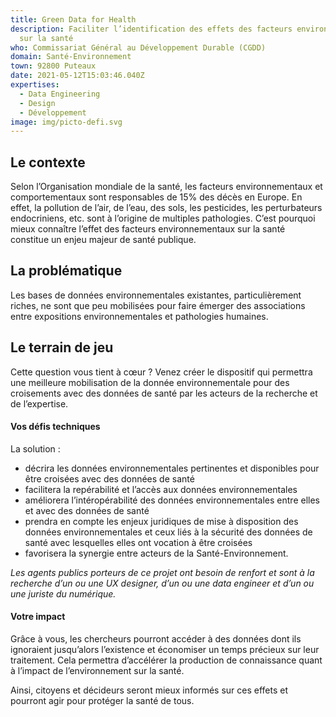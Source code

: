 ```yaml
---
title: Green Data for Health
description: Faciliter l’identification des effets des facteurs environnementaux
  sur la santé
who: Commissariat Général au Développement Durable (CGDD)
domain: Santé-Environnement
town: 92800 Puteaux
date: 2021-05-12T15:03:46.040Z
expertises:
  - Data Engineering
  - Design
  - Développement
image: img/picto-defi.svg
---
```

## Le contexte 

Selon l’Organisation mondiale de la santé, les facteurs environnementaux et comportementaux sont responsables de 15% des décès en Europe. En effet, la pollution de l’air, de l’eau, des sols, les pesticides, les perturbateurs endocriniens, etc. sont à l’origine de multiples pathologies. C’est pourquoi mieux connaître l’effet des facteurs environnementaux sur la santé constitue un enjeu majeur de santé publique.  

## La problématique 

Les bases de données environnementales existantes, particulièrement riches, ne sont que peu mobilisées pour faire émerger des associations entre expositions environnementales et pathologies humaines. 

## Le terrain de jeu

Cette question vous tient à cœur ? Venez créer le dispositif qui permettra une meilleure mobilisation de la donnée environnementale pour des croisements avec des données de santé par les acteurs de la recherche et de l’expertise. 

#### Vos défis techniques 

La solution : 
* décrira les données environnementales pertinentes et disponibles pour être croisées avec des données de santé
* facilitera la repérabilité et l’accès aux données environnementales
* améliorera l’intéropérabilité des données environnementales entre elles et avec des données de santé
* prendra en compte les enjeux juridiques de mise à disposition des données environnementales et ceux liés à la sécurité des données de santé avec lesquelles elles ont vocation à être croisées
* favorisera la synergie entre acteurs de la Santé-Environnement. 

_Les agents publics porteurs de ce projet ont besoin de renfort et sont à la recherche d’un ou une UX designer, d’un ou une data engineer et d’un ou une juriste du numérique._

#### Votre impact 

Grâce à vous, les chercheurs pourront accéder à des données dont ils ignoraient jusqu’alors l’existence et économiser un temps précieux sur leur traitement. Cela permettra d’accélérer la production de connaissance quant à l’impact de l’environnement sur la santé. 

Ainsi, citoyens et décideurs seront mieux informés sur ces effets et pourront agir pour protéger la santé de tous. 
